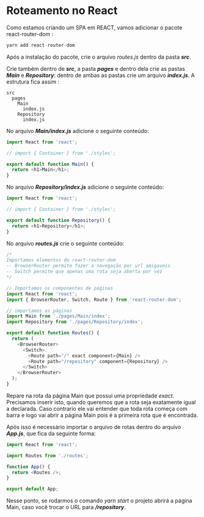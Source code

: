 # Roteamento no React

Como estamos criando um SPA em REACT, vamos adicionar o pacote react-router-dom :

```js
yarn add react-router-dom
```

Após a instalação do pacote, crie o arquivo _*routes.js*_ dentro da pasta _**src**_.

Crie também dentro de _**src**_, a pasta _**pages**_ e dentro dela crie as pastas _**Main**_ e _**Repository**_:
dentro de ambas as pastas crie um arquivo _**index.js**_. A estrutura fica assim :

    src
      pages
        Main
          index.js
        Repository
          index.js

No arquivo _**Main/index.js**_ adicione o seguinte conteúdo:

```js
import React from 'react';

// import { Container } from './styles';

export default function Main() {
  return <h1>Main</h1>;
}
```

No arquivo _**Repository/index.js**_ adicione o seguinte conteúdo:

```js
import React from 'react';

// import { Container } from './styles';

export default function Repository() {
  return <h1>Repository</h1>;
}
```

No arquivo _**routes.js**_ crie o seguinte conteúdo:

```js
/*
Importamos elementos do react-router-dom
-- BrowserRouter permite fazer a navegação por url amigaveis
-- Switch permite que apenas uma rota seja aberta por vez
*/

// Importamos os componentes de páginas
import React from 'react';
import { BrowserRouter, Switch, Route } from 'react-router-dom';

// importamos as páginas
import Main from './pages/Main/index';
import Repository from './pages/Repository/index';

export default function Routes() {
  return (
    <BrowserRouter>
      <Switch>
        <Route path="/" exact component={Main} />
        <Route path="/repository" component={Repository} />
      </Switch>
    </BrowserRouter>
  );
}
```

Repare na rota da página Main que possui uma propriedade _exact_. Precisamos inserir isto, quando queremos que a rota seja exatamente igual a declarada. Caso contrario ele vai entender que toda rota começa com barra e logo vai abrir a página Main pois é a primeira rota que é encontrada.

Após isso é necessário importar o arquivo de rotas dentro do arquivo _**App.js**_, que fica da seguinte forma:

```js
import React from 'react';

import Routes from './routes';

function App() {
  return <Routes />;
}

export default App;
```

Nesse ponto, se rodarmos o comando _yarn start_ o projeto abrirá a página Main, caso você trocar o URL para _**/repository**_.
